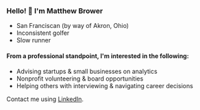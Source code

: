 ### Hello! 👋 I'm Matthew Brower
- San Franciscan (by way of Akron, Ohio)
- Inconsistent golfer
- Slow runner

#### From a professional standpoint, I'm interested in the following:
- Advising startups & small businesses on analytics
- Nonprofit volunteering & board opportunities
- Helping others with interviewing & navigating career decisions


Contact me using [LinkedIn](https://www.linkedin.com/in/matthewabrower/).

<!--
**MatthewBrower/matthewbrower** is a ✨ _special_ ✨ repository because its `README.md` (this file) appears on your GitHub profile.

Here are some ideas to get you started:

- 🔭 I’m currently working on ...
- 🌱 I’m currently learning ...
- 👯 I’m looking to collaborate on ...
- 🤔 I’m looking for help with ...
- 💬 Ask me about ...
- 📫 How to reach me: ...
- 😄 Pronouns: ...
- ⚡ Fun fact: ...
-->
